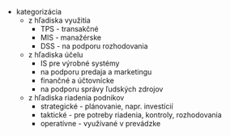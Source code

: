 - kategorizácia
	- z hľadiska využitia
		- TPS - transakčné
		- MIS - manažérske
		- DSS - na podporu rozhodovania
	- z hľadiska účelu
		- IS pre výrobné systémy
		- na podporu predaja a marketingu
		- finančné a účtovnícke
		- na podporu správy ľudských zdrojov
	- z hľadiska riadenia podnikov
		- strategické - plánovanie, napr. investícií
		- taktické - pre potreby riadenia, kontroly, rozhodovania
		- operatívne - využívané v prevádzke